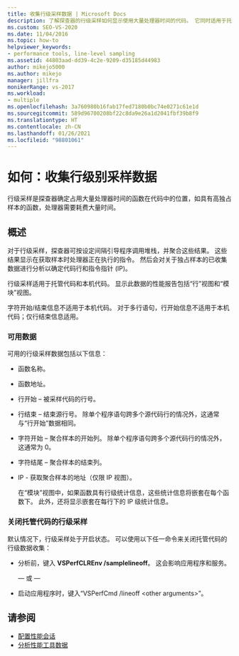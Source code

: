 ```yaml
---
title: 收集行级采样数据 | Microsoft Docs
description: 了解探查器的行级采样如何显示使用大量处理器时间的代码。 它同时适用于托管代码和本机代码。
ms.custom: SEO-VS-2020
ms.date: 11/04/2016
ms.topic: how-to
helpviewer_keywords:
- performance tools, line-level sampling
ms.assetid: 44803aad-dd39-4c2e-9209-d35185d44983
author: mikejo5000
ms.author: mikejo
manager: jillfra
monikerRange: vs-2017
ms.workload:
- multiple
ms.openlocfilehash: 3a760980b16fab17fed7180b0bc74e0271c61e1d
ms.sourcegitcommit: 589d96700208bf22c8da9e26a1d2041fbf39b8f9
ms.translationtype: HT
ms.contentlocale: zh-CN
ms.lasthandoff: 01/26/2021
ms.locfileid: "98801061"
---
```

# <a name="how-to-collect-line-level-sampling-data"></a>如何：收集行级别采样数据
行级采样是探查器确定占用大量处理器时间的函数在代码中的位置，如具有高独占样本的函数，处理器需要耗费大量时间。

## <a name="overview"></a>概述
 对于行级采样，探查器可按设定间隔引导程序调用堆栈，并聚合这些结果。 这些结果显示在获取样本时处理器正在执行的指令。 然后会对关于独占样本的已收集数据进行分析以确定代码行和指令指针 (IP)。

 行级采样适用于托管代码和本机代码。 显示此数据的性能报告包括“行”视图和“模块”视图。

 字符开始/结束信息不适用于本机代码。 对于多行语句，行开始信息不适用于本机代码；仅行结束信息适用。

### <a name="available-data"></a>可用数据
 可用的行级采样数据包括以下信息：

- 函数名称。

- 函数地址。

- 行开始 – 被采样代码的行号。

- 行结束 – 结束源行号。 除单个程序语句跨多个源代码行的情况外，这通常与“行开始”数据相同。

- 字符开始 – 聚合样本的开始列。 除单个程序语句跨多个源代码行的情况外，这通常为 0。

- 字符结尾 – 聚合样本的结束列。

- IP - 获取聚合样本的地址（仅限 IP 视图）。

  在“模块”视图中，如果函数具有行级统计信息，这些统计信息将嵌套在每个函数下。 此外，还将显示嵌套在每行下的 IP 级统计信息。

### <a name="turn-off-line-level-sampling-for-managed-code"></a>关闭托管代码的行级采样
 默认情况下，行级采样处于开启状态。 可以使用以下任一命令来关闭托管代码的行级数据收集：

- 分析前，键入 **VSPerfCLREnv /samplelineoff**。 这会影响应用程序和服务。

     — 或 —

- 启动应用程序时，键入“VSPerfCmd /lineoff \<other arguments>”。

## <a name="see-also"></a>请参阅
- [配置性能会话](../profiling/configuring-performance-sessions.md)
- [分析性能工具数据](../profiling/analyzing-performance-tools-data.md)
